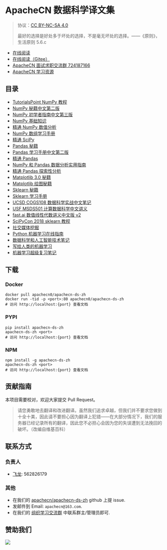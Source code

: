 # ApacheCN 数据科学译文集

> 协议：[CC BY-NC-SA 4.0](http://creativecommons.org/licenses/by-nc-sa/4.0/)
> 
> 最好的选择是好处多于坏处的选择，不是毫无坏处的选择。——《原则》，生活原则 5.6.c

* [在线阅读](https://ds.apachecn.org)
* [在线阅读（Gitee）](https://apachecn.gitee.io/apachecn-ds-zh/)
* [ApacheCN 面试求职交流群 724187166](https://jq.qq.com/?_wv=1027&k=54ujcL3)
* [ApacheCN 学习资源](http://www.apachecn.org/)

## 目录

+   [TutorialsPoint NumPy 教程](docs/tutorialspoint-numpy.md)
+   [NumPy 秘籍中文第二版](docs/numpy-cookbook-2e/README.md)
+   [NumPy 初学者指南中文第三版](docs/numpy-beginners-guide-3e/README.md)
+   [NumPy 基础知识](docs/numpy-essentials/README.md)
+   [精通 NumPy 数值分析](docs/master-num-comp-numpy/README.md)
+   [NumPy 数组学习手册](docs/learn-numpy-array/README.md)
+   [精通 SciPy](docs/master-scipy/README.md)
+   [Pandas 秘籍](docs/pandas-cookbook/README.md)
+   [Pandas 学习手册中文第二版](docs/learning-pandas-2e/README.md)
+   [精通 Pandas](docs/master-pandas/README.md)
+   [NumPy 和 Pandas 数据分析实用指南](docs/handson-data-analysis-numpy-pandas/README.md)
+   [精通 Pandas 探索性分析](docs/master-exp-analysis-pandas/README.md)
+   [Matplotlib 3.0 秘籍](docs/matplotlib-30-cookbook/README.md)
+   [Matplotlib 绘图秘籍](docs/matplotlib-plot-cookbook/README.md)
+   [Sklearn 秘籍](docs/sklearn-cookbook/README.md)
+   [Sklearn 学习手册](docs/learning-sklearn/README.md)
+   [UCSD COGS108 数据科学实战中文笔记](docs/ucsd-cogs108-notes/README.md)
+   [USF MSDS501 计算数据科学中文讲义](docs/usf-msds501-notes/README.md)
+   [fast.ai 数值线性代数讲义中文版 v2](docs/fastai-num-linalg-v2/README.md)
+   [SciPyCon 2018 sklearn 教程](docs/scipycon-2018-sklearn-tut/README.md)
+   [社交媒体挖掘](docs/social-media-mining/README.md)
+   [Python 机器学习在线指南](docs/vt-cs4624-pyml/README.md)
+   [数据科学和人工智能技术笔记](docs/ds-ai-tech-notes/README.md)
+   [写给人类的机器学习](docs/ml-for-humans/README.md)
+   [机器学习超级复习笔记](docs/super-machine-learning-revision-notes/README.md)

## 下载

### Docker

```
docker pull apachecn0/apachecn-ds-zh
docker run -tid -p <port>:80 apachecn0/apachecn-ds-zh
# 访问 http://localhost:{port} 查看文档
```

### PYPI

```
pip install apachecn-ds-zh
apachecn-ds-zh <port>
# 访问 http://localhost:{port} 查看文档
```

### NPM

```
npm install -g apachecn-ds-zh
apachecn-ds-zh <port>
# 访问 http://localhost:{port} 查看文档
```

## 贡献指南

本项目需要校对，欢迎大家提交 Pull Request。

> 请您勇敢地去翻译和改进翻译。虽然我们追求卓越，但我们并不要求您做到十全十美，因此请不要担心因为翻译上犯错——在大部分情况下，我们的服务器已经记录所有的翻译，因此您不必担心会因为您的失误遭到无法挽回的破坏。（改编自维基百科）

## 联系方式

### 负责人

* [飞龙](https://github.com/wizardforcel): 562826179

### 其他

*   在我们的 [apachecn/apachecn-ds-zh](https://github.com/apachecn/apachecn-ds-zh) github 上提 issue.
*   发邮件到 Email: `apachecn@163.com`.
*   在我们的 [组织学习交流群](http://www.apachecn.org/organization/348.html) 中联系群主/管理员即可.

## 赞助我们

![](https://imgconvert.csdnimg.cn/aHR0cDovL2hvbWUuYXBhY2hlY24ub3JnL2ltZy9hYm91dC9kb25hdGUuanBn?x-oss-process=image/format,png)
